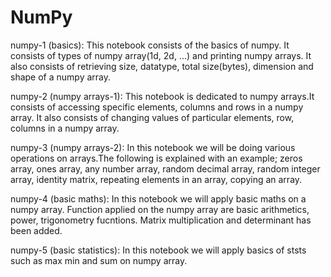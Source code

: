 # NumPy

numpy-1 (basics):
This notebook consists of the basics of numpy. It consists of types of numpy array(1d, 2d, ...) and printing numpy arrays. It also consists of retrieving size, datatype, total size(bytes), dimension and shape of a numpy array.

numpy-2 (numpy arrays-1):
This notebook is dedicated to numpy arrays.It consists of accessing specific elements, columns and rows in a numpy array. It also consists of changing values of particular elements, row, columns in a numpy array.

numpy-3 (numpy arrays-2):
In this notebook we will be doing various operations on arrays.The following is explained with an example; zeros array, ones array, any number array, random decimal array, random integer array, identity matrix, repeating elements in an array, copying an array.

numpy-4 (basic maths):
In this notebook we will apply basic maths on a numpy array. Function applied on the numpy array are basic arithmetics, power, trigonometry fucntions. Matrix multiplication and determinant has been added.

numpy-5 (basic statistics):
In this notebook we will apply basics of ststs such as max min and sum on numpy array.
